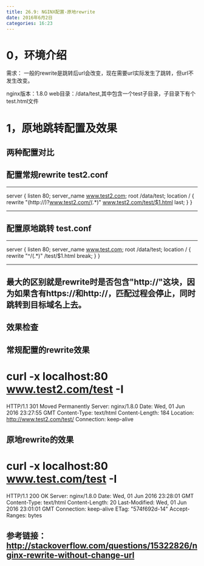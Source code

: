 ```yaml
---
title: 26.9: NGINX配置-原地rewrite
date: 2016年6月2日
categories: 16:23
---
```

 
0，环境介绍
=========================================
需求：
一般的rewrite是跳转后url会改变，现在需要url实际发生了跳转，但url不发生改变。
 
nginx版本：1.8.0
web目录：/data/test,其中包含一个test子目录，子目录下有个test.html文件
  
1，原地跳转配置及效果
==========================================
## 两种配置对比
## 配置常规rewrite test2.conf
******************************
server {
    listen       80;
    server_name  www.test2.com;
    root           /data/test;
    location / {
        rewrite "(http://)?www.test2.com/(.*)" www.test2.com/test/$1.html last;
    }
}
******************************
 
## 配置原地跳转 test.conf
******************************
server {
    listen       80;
    server_name  www.test.com;
    root           /data/test;
    location / {
        rewrite "^/(.*)" /test/$1.html break;
    }
}
******************************
 
## 最大的区别就是rewrite时是否包含"http://"这块，因为如果含有https://和http://，匹配过程会停止，同时跳转到目标域名上去。
 
 
## 效果检查
## 常规配置的rewrite效果
# curl -x localhost:80 www.test2.com/test -I
HTTP/1.1 301 Moved Permanently
Server: nginx/1.8.0
Date: Wed, 01 Jun 2016 23:27:55 GMT
Content-Type: text/html
Content-Length: 184
Location: http://www.test2.com/test/
Connection: keep-alive
 
## 原地rewrite的效果
# curl -x localhost:80 www.test.com/test -I
HTTP/1.1 200 OK
Server: nginx/1.8.0
Date: Wed, 01 Jun 2016 23:28:01 GMT
Content-Type: text/html
Content-Length: 20
Last-Modified: Wed, 01 Jun 2016 23:01:01 GMT
Connection: keep-alive
ETag: "574f692d-14"
Accept-Ranges: bytes
 
## 参考链接：http://stackoverflow.com/questions/15322826/nginx-rewrite-without-change-url 
 
 
 

